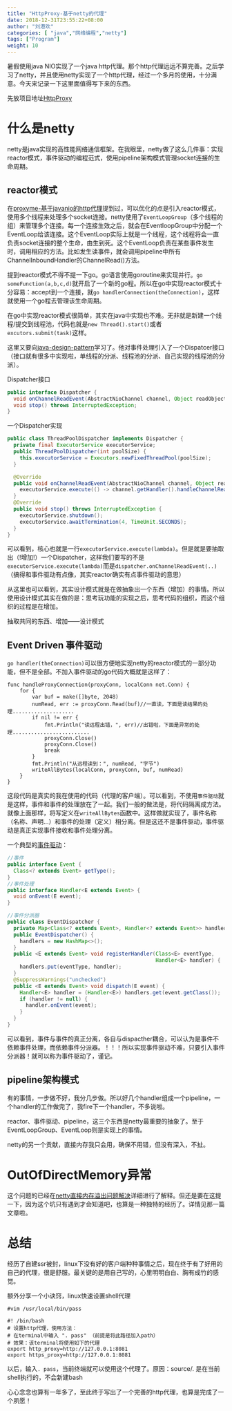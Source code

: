 ```yaml
---
title: "HttpProxy-基于netty的代理"
date: 2018-12-31T23:55:22+08:00
author: "刘港欢"
categories: [ "java","网络编程","netty"]
tags: ["Program"]
weight: 10
---
```


暑假使用java NIO实现了一个java http代理。那个http代理远远不算完善。之后学习了netty，并且使用netty实现了一个http代理，经过一个多月的使用，十分满意。今天来记录一下这里面值得写下来的东西。

先放项目地址[HttpProxy](https://github.com/arloor/HttpProxy)<!--more-->

<!-- # 如何翻墙

翻墙其实很简单：tcp编程+加解密+（流量伪装）

- tcp编程解决的是，获取浏览器的请求、改造（解析+加密+解密）请求、转发请求、获取相应、转发响应。
- 加解密解决的是，瞒过GFW的眼睛，实现翻墙
- 流量伪装：经过加密的流量虽然可以瞒过GFW，但是可以确定不是正常的流量（例如http、https等）

流量伪装不是翻墙必须的。（不确定对不对start）但是在有些情况下，这很重要。很火的shadowsocks，有一种嗅探方法可以确定流量是不是ss的。原理要牵扯到socks5协议和shadowsocks实现。socks5协议如同http协议一样，是对tcp报文格式的一种约定，约定握手、报文开头等。shadowsocks使用socks5协议，并且自定义了代理的报文。嗅探方法其实就是嗅探这个报文格式，为了应对嗅探，伪装成别的流量就很有价值啦。（不确定对不对end）

我的代理没有做流量伪装，压根不是shadowsocks，也没有用任何协议。关于协议，这么理解吧，协议就是对报文包装格式的定义。网络层下面的几层定义什么帧、数据报、tcp报文，无非做的是对数据的拆解、包装，再加上一些字段比如目标ip等等。应用层的http、socks5则定义了tcp报文的格式，http请求的格式、响应头等等，socks握手等等。而我的代理为了简单，没有定义某种格式，所以谈不上使用了“某种协议”。

所以，shadowsocks的实现是 tcp编程+sock5协议+加解密+（流量伪装），而我的没有使用协议。 -->

# 什么是netty

netty是java实现的高性能网络通信框架。在我眼里，netty做了这么几件事：实现reactor模式，事件驱动的编程范式，使用pipeline架构模式管理socket连接的生命周期。

## reactor模式

在[proxyme-基于javanio的http代理](/posts/netty/proxyme-基于javanio的http代理/)提到过，可以优化的点是引入reactor模式，使用多个线程来处理多个socket连接。netty使用了`EventLoopGroup`（多个线程的组）来管理多个连接。每一个连接生效之后，就会在EventloopGroup中分配一个EventLoop给该连接。这个EventLoop实际上就是一个线程，这个线程将会一直负责socket连接的整个生命，由生到死。这个EventLoop负责在某些事件发生时，调用相应的方法。比如发生读事件，就会调用pipeline中所有ChannelInboundHandler的ChannelRead()方法。

提到reactor模式不得不提一下go。go语言使用goroutine来实现并行。`go someFunction(a,b,c,d)`就开启了一个新的go程。所以在go中实现reactor模式十分容易：accept到一个连接，就`go handlerConnection(theConnection)`，这样就使用一个go程去管理该生命周期。

在go中实现reactor模式很简单，其实在java中实现也不难。无非就是新建一个线程/提交到线程池，代码也就是`new Thread().start()`或者`excutors.submit(task)`这样。

这里又要向[java-design-pattern](https://github.com/iluwatar/java-design-patterns/tree/master/reactor)学习了。他对事件处理引入了一个Dispatcer接口（接口就有很多中实现啦，单线程的分派、线程池的分派、自己实现的线程池的分派）。

Dispatcher接口
```java
public interface Dispatcher {
  void onChannelReadEvent(AbstractNioChannel channel, Object readObject, SelectionKey key);
  void stop() throws InterruptedException;
}
```
一个Dispatcher实现
```java
public class ThreadPoolDispatcher implements Dispatcher {
  private final ExecutorService executorService;
  public ThreadPoolDispatcher(int poolSize) {
    this.executorService = Executors.newFixedThreadPool(poolSize);
  }

  @Override
  public void onChannelReadEvent(AbstractNioChannel channel, Object readObject, SelectionKey key) {
    executorService.execute(() -> channel.getHandler().handleChannelRead(channel, readObject, key));
  }
  @Override
  public void stop() throws InterruptedException {
    executorService.shutdown();
    executorService.awaitTermination(4, TimeUnit.SECONDS);
  }
}
```
可以看到，核心也就是一行`executorService.execute(lambda)`。但是就是要抽取出（!增加!）一个Dispatcher，这样我们要写的不是`executorService.execute(lambda)`而是`dispatcher.onChannelReadEvent(..)`（搞得和事件驱动有点像，其实reactor确实有点事件驱动的意思）

从这里也可以看到，其实设计模式就是在做抽象出一个东西（增加）的事情。所以使用设计模式其实在做的是：思考玩功能的实现之后，思考代码的组织，而这个组织的过程是在增加。

抽取共同的东西、增加——设计模式


## Event Driven 事件驱动

`go handler(theConnection)`可以很方便地实现netty的reactor模式的一部分功能，但不是全部。不加入事件驱动的go代码大概就是这样了：

```
func handleProxyConnection(proxyConn, localConn net.Conn) {
	for {
		var buf = make([]byte, 2048)
		numRead, err := proxyConn.Read(buf)//一直读，下面是读结果的处理....................
		if nil != err {
			fmt.Println("读远程出错，", err)//出错啦，下面是异常的处理.........................
			proxyConn.Close()
			proxyConn.Close()
			break
		}
		fmt.Println("从远程读到：", numRead, "字节")
		writeAllBytes(localConn, proxyConn, buf, numRead)
	}
}
```
这段代码是真实的我在使用的代码（代理的客户端）。可以看到，不使用`事件驱动`就是这样，事件和事件的处理放在了一起。我们一般的做法是，将代码隔离成方法。就像上面那样，将写定义在`writeAllBytes`函数中。这样做就实现了，事件名称（名称、声明...）和事件的处理（定义）相分离。但是这还不是事件驱动，事件驱动是真正实现事件接收和事件处理分离。

一个典型的[事件驱动](https://github.com/iluwatar/java-design-patterns/tree/master/event-driven-architecture)：

```java
//事件
public interface Event {
  Class<? extends Event> getType();
}
//事件处理
public interface Handler<E extends Event> {
  void onEvent(E event);
}

//事件分派器
public class EventDispatcher {
  private Map<Class<? extends Event>, Handler<? extends Event>> handlers;
  public EventDispatcher() {
    handlers = new HashMap<>();
  }
  public <E extends Event> void registerHandler(Class<E> eventType,
                                                Handler<E> handler) {
    handlers.put(eventType, handler);
  }
  @SuppressWarnings("unchecked")
  public <E extends Event> void dispatch(E event) {
    Handler<E> handler = (Handler<E>) handlers.get(event.getClass());
    if (handler != null) {
      handler.onEvent(event);
    }
  }
}
```
可以看到，事件与事件的真正分离，各自与dispacther耦合，可以认为是事件不依赖事件处理，而依赖事件分派器。！！！所以实现事件驱动不难，只要引入事件分派器！就可以称为事件驱动了，谨记。


## pipeline架构模式

有的事情，一步做不好，我分几步做。所以好几个handler组成一个pipeline，一个handler的工作做完了，我fire下一个handler，不多说啦。

reactor、事件驱动、pipeline，这三个东西是netty最重要的抽象了。至于EventLoopGroup、EventLoop则是实现上的事情。

netty的另一个贡献，直接内存我只会用，确保不用错，但没有深入，不扯。

# OutOfDirectMemory异常

这个问题的已经在[netty直接内存溢出问题解决](/posts/netty/netty直接内存溢出问题解决/)详细进行了解释。但还是要在这提一下，因为这个坑只有遇到才会知道吧，也算是一种独特的经历了。详情见那一篇文章啦。

# 总结

经历了自建ssr被封，linux下没有好的客户端种种事情之后，现在终于有了好用的自己的代理，很是舒服。最关键的是用自己写的，心里明明白白、胸有成竹的感觉。

额外分享一个小诀窍，linux快速设置shell代理
```
#vim /usr/local/bin/pass

#! /bin/bash
# 设置http代理，使用方法：
# 在terminal中输入 ". pass" （前提是将此路径加入path）
# 效果：该terminal将使用如下的代理
export http_proxy=http://127.0.0.1:8081
export https_proxy=http://127.0.0.1:8081
```
以后，输入`. pass`，当前终端就可以使用这个代理了。原因：source/. 是在当前shell执行的，不会新建bash

心心念念也算有一年多了，至此终于写出了一个完善的http代理，也算是完成了一个夙愿！